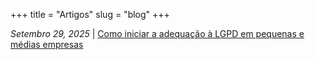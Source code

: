 +++
title = "Artigos"
slug = "blog"
+++

*Setembro 29, 2025* | [Como iniciar a adequação à LGPD em pequenas e médias empresas](https://deboranreis.github.io/deborareis/blog/como-iniciar-lgpd/)
